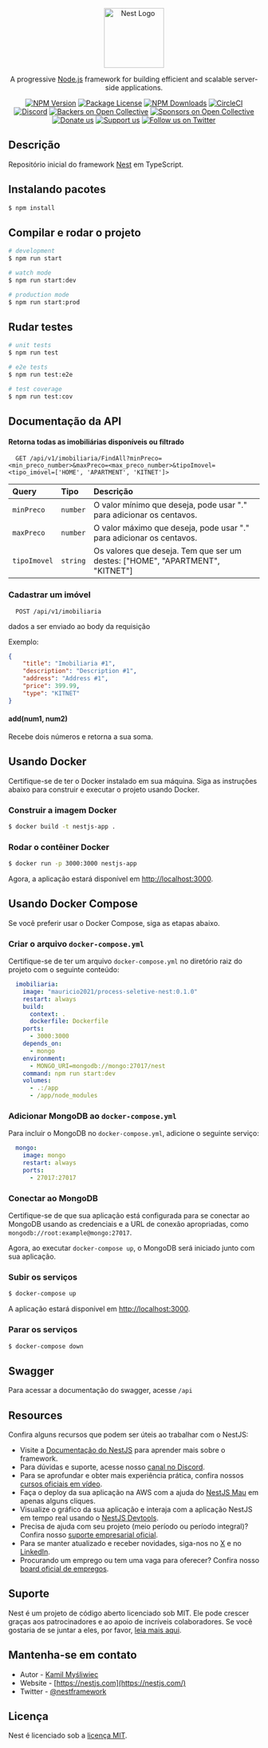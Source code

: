 <p align="center">
  <a href="http://nestjs.com/" target="blank"><img src="https://nestjs.com/img/logo-small.svg" width="120" alt="Nest Logo" /></a>
</p>

[circleci-image]: https://img.shields.io/circleci/build/github/nestjs/nest/master?token=abc123def456
[circleci-url]: https://circleci.com/gh/nestjs/nest

  <p align="center">A progressive <a href="http://nodejs.org" target="_blank">Node.js</a> framework for building efficient and scalable server-side applications.</p>
    <p align="center">
<a href="https://www.npmjs.com/~nestjscore" target="_blank"><img src="https://img.shields.io/npm/v/@nestjs/core.svg" alt="NPM Version" /></a>
<a href="https://www.npmjs.com/~nestjscore" target="_blank"><img src="https://img.shields.io/npm/l/@nestjs/core.svg" alt="Package License" /></a>
<a href="https://www.npmjs.com/~nestjscore" target="_blank"><img src="https://img.shields.io/npm/dm/@nestjs/common.svg" alt="NPM Downloads" /></a>
<a href="https://circleci.com/gh/nestjs/nest" target="_blank"><img src="https://img.shields.io/circleci/build/github/nestjs/nest/master" alt="CircleCI" /></a>
<a href="https://discord.gg/G7Qnnhy" target="_blank"><img src="https://img.shields.io/badge/discord-online-brightgreen.svg" alt="Discord"/></a>
<a href="https://opencollective.com/nest#backer" target="_blank"><img src="https://opencollective.com/nest/backers/badge.svg" alt="Backers on Open Collective" /></a>
<a href="https://opencollective.com/nest#sponsor" target="_blank"><img src="https://opencollective.com/nest/sponsors/badge.svg" alt="Sponsors on Open Collective" /></a>
  <a href="https://paypal.me/kamilmysliwiec" target="_blank"><img src="https://img.shields.io/badge/Donate-PayPal-ff3f59.svg" alt="Donate us"/></a>
    <a href="https://opencollective.com/nest#sponsor"  target="_blank"><img src="https://img.shields.io/badge/Support%20us-Open%20Collective-41B883.svg" alt="Support us"></a>
  <a href="https://twitter.com/nestframework" target="_blank"><img src="https://img.shields.io/twitter/follow/nestframework.svg?style=social&label=Follow" alt="Follow us on Twitter"></a>
</p>
  <!--[![Backers on Open Collective](https://opencollective.com/nest/backers/badge.svg)](https://opencollective.com/nest#backer)
  [![Sponsors on Open Collective](https://opencollective.com/nest/sponsors/badge.svg)](https://opencollective.com/nest#sponsor)-->

## Descrição

Repositório inicial do framework [Nest](https://github.com/nestjs/nest) em TypeScript.

## Instalando pacotes

```bash
$ npm install
```

## Compilar e rodar o projeto

```bash
# development
$ npm run start

# watch mode
$ npm run start:dev

# production mode
$ npm run start:prod
```

## Rudar testes

```bash
# unit tests
$ npm run test

# e2e tests
$ npm run test:e2e

# test coverage
$ npm run test:cov
```


## Documentação da API

#### Retorna todas as imobiliárias disponíveis ou filtrado

```http
  GET /api/v1/imobiliaria/FindAll?minPreco=<min_preco_number>&maxPreco=<max_preco_number>&tipoImovel=<tipo_imóvel=['HOME', 'APARTMENT', 'KITNET']>
```

| Query   | Tipo       | Descrição                                   |
| :---------- | :--------- | :------------------------------------------ |
| `minPreco`      | `number` | O valor mínimo que deseja, pode usar "." para adicionar os centavos. |
| `maxPreco`      | `number` | O valor máximo que deseja, pode usar "." para adicionar os centavos. |
| `tipoImovel`    | `string` | Os valores que deseja. Tem que ser um destes: ["HOME", "APARTMENT", "KITNET"] |

### Cadastrar um imóvel

```http
  POST /api/v1/imobiliaria
```

dados a ser enviado ao body da requisição

Exemplo:
```json
{
    "title": "Imobiliaria #1",
    "description": "Description #1",
    "address": "Address #1",
    "price": 399.99,
    "type": "KITNET"
}
```

#### add(num1, num2)

Recebe dois números e retorna a sua soma.


## Usando Docker

Certifique-se de ter o Docker instalado em sua máquina. Siga as instruções abaixo para construir e executar o projeto usando Docker.

### Construir a imagem Docker

```bash
$ docker build -t nestjs-app .
```

### Rodar o contêiner Docker

```bash
$ docker run -p 3000:3000 nestjs-app
```

Agora, a aplicação estará disponível em [http://localhost:3000](http://localhost:3000).

## Usando Docker Compose

Se você preferir usar o Docker Compose, siga as etapas abaixo.

### Criar o arquivo `docker-compose.yml`

Certifique-se de ter um arquivo `docker-compose.yml` no diretório raiz do projeto com o seguinte conteúdo:

```yaml
  imobiliaria:
    image: "mauricio2021/process-seletive-nest:0.1.0"
    restart: always
    build:
      context: .
      dockerfile: Dockerfile
    ports:
      - 3000:3000
    depends_on:
      - mongo
    environment:
      - MONGO_URI=mongodb://mongo:27017/nest
    command: npm run start:dev
    volumes:
      - .:/app
      - /app/node_modules
```

### Adicionar MongoDB ao `docker-compose.yml`

Para incluir o MongoDB no `docker-compose.yml`, adicione o seguinte serviço:

```yaml
  mongo:
    image: mongo
    restart: always
    ports:
      - 27017:27017
```

### Conectar ao MongoDB

Certifique-se de que sua aplicação está configurada para se conectar ao MongoDB usando as credenciais e a URL de conexão apropriadas, como `mongodb://root:example@mongo:27017`.

Agora, ao executar `docker-compose up`, o MongoDB será iniciado junto com sua aplicação.

### Subir os serviços

```bash
$ docker-compose up
```

A aplicação estará disponível em [http://localhost:3000](http://localhost:3000).

### Parar os serviços

```bash
$ docker-compose down
```

## Swagger

Para acessar a documentação do swagger, acesse ```/api```

## Resources

Confira alguns recursos que podem ser úteis ao trabalhar com o NestJS:

- Visite a [Documentação do NestJS](https://docs.nestjs.com) para aprender mais sobre o framework.
- Para dúvidas e suporte, acesse nosso [canal no Discord](https://discord.gg/G7Qnnhy).
- Para se aprofundar e obter mais experiência prática, confira nossos [cursos oficiais em vídeo](https://courses.nestjs.com/).
- Faça o deploy da sua aplicação na AWS com a ajuda do [NestJS Mau](https://mau.nestjs.com) em apenas alguns cliques.
- Visualize o gráfico da sua aplicação e interaja com a aplicação NestJS em tempo real usando o [NestJS Devtools](https://devtools.nestjs.com).
- Precisa de ajuda com seu projeto (meio período ou período integral)? Confira nosso [suporte empresarial oficial](https://enterprise.nestjs.com).
- Para se manter atualizado e receber novidades, siga-nos no [X](https://x.com/nestframework) e no [LinkedIn](https://linkedin.com/company/nestjs).
- Procurando um emprego ou tem uma vaga para oferecer? Confira nosso [board oficial de empregos](https://jobs.nestjs.com).

## Suporte

Nest é um projeto de código aberto licenciado sob MIT. Ele pode crescer graças aos patrocinadores e ao apoio de incríveis colaboradores. Se você gostaria de se juntar a eles, por favor, [leia mais aqui](https://docs.nestjs.com/support).

## Mantenha-se em contato

- Autor - [Kamil Myśliwiec](https://twitter.com/kammysliwiec)
- Website - [https://nestjs.com](https://nestjs.com/)
- Twitter - [@nestframework](https://twitter.com/nestframework)

## Licença

Nest é licenciado sob a [licença MIT](https://github.com/nestjs/nest/blob/master/LICENSE).
